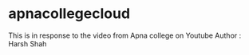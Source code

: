 # apnacollegecloud
This is in response to the video from Apna college on Youtube
Author : Harsh Shah
